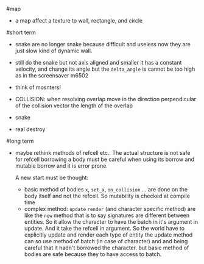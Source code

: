 #map

* a map affect a texture to wall, rectangle, and circle

#short term

* snake are no longer snake because difficult and useless
  now they are just slow kind of dynamic wall.

* still do the snake but not axis aligned and smaller 
  it has a constant velocity, and change its angle but
  the `delta_angle` is cannot be too high
  as in the screensaver m6502

* think of mosnters!

* COLLISION: when resolving overlap move in the direction perpendicular
  of the collision vector the length of the overlap

* snake

* real destroy

#long term

* maybe rethink methods of refcell etc..
  The actual structure is not safe for refcell borrowing
  a body must be careful when using its borrow and mutable borrow
  and it is error prone.

  A new start must be thought:
  * basic method of bodies `x`, `set_x`, `on_collision` ... are done on
    the body itself and not the refcell. So mutability is checked at compile time
  * complex method: `update` `render` (and character specific method) 
    are like the `new` method that is to say
    signatures are different between entities. So it allow the character to have 
	the batch in it's argument in update.
	And it take the refcell<bodyTrait> in argument.
	So the world have to explicitly update and render each type of entity
	the update method can so use method of batch (in case of character) and 
	and being careful that it hadn't borrowed the character.
	but basic method of bodies are safe because they to have access to batch.

  

